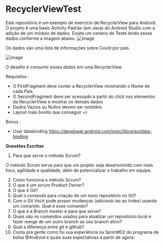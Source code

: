# RecyclerViewTest

Este repositório é um exemplo de exercício de RecyclerView para Android. O projeto é uma basic Activity Padrão (em Java)  do Android Studio com a adição de um módulo de dados.
Existe um cenário de Teste lendo esses dados conforme a imagem abaixo.
![image](https://user-images.githubusercontent.com/49101112/185979761-214c86a3-047c-47c9-ae74-5272d9040f22.png)

Os dados são uma lista de informações sobre Covid por país.

![image](https://user-images.githubusercontent.com/49101112/185980984-88875bf8-3cdb-45a0-9383-698acb828213.png)


O desafio é consumir esses dados em uma RecyclerView 

Requisitos :
- O FirstFragment deve conter a RecyclerView mostrando o Nome de cada País.
- O SecondFragment deve ser acessado a partir do click nos elementos da RecyclerView e mostrar os demais dados
- Dados Vazios ou Nullos devem ser omitidos
- Layout mais bonito que conseguir =)

Bonus :
- Usar databinding https://developer.android.com/topic/libraries/data-binding

**Questões Escritas**
1. Para que serve o método Scrum?

O método Scrum serve para que um projeto seja desenvolvido com mais foco, agilidade e qualidade, além de potencializar o trabalho em equipe.

2. Como funciona o método Scrum?
3. O que é um scrum Product Owner?
4. O que é Git?
5. Qual o comando para criação de um novo repositório no Git?
6. Com o Git Você pode propor mudanças (adicioná-las ao Index) usando um
comando. Qual é esse comando?
7. O que é a Branch master e para que serve?
8. Quais são os comandos usados para atualizar um repositório local e fazer merge
de um outro branch ao seu branch ativo?
9. Qual a diferença entre git e github?
10. Conta pra gente como foi sua experiência na Sprint#02 do programa de bolsa
@Android e quais suas expectativas a partir de agora:
